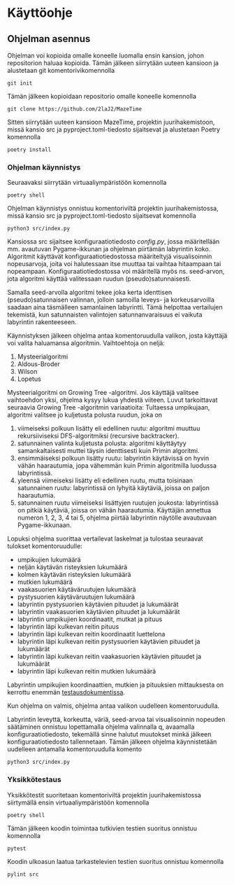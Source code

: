 # Käyttöohje

## Ohjelman asennus

Ohjelman voi kopioida omalle koneelle luomalla ensin kansion, johon repositorion haluaa kopioida. Tämän jälkeen siirrytään uuteen kansioon ja alustetaan git komentorivikomennolla

```
git init
```
Tämän jälkeen kopioidaan repositorio omalle koneelle komennolla 

```
git clone https://github.com/2laJ2/MazeTime
```
Sitten siirrytään uuteen kansioon MazeTime, projektin juurihakemistoon, missä kansio src ja pyproject.toml-tiedosto sijaitsevat ja alustetaan Poetry komennolla 

```
poetry install
```
### Ohjelman käynnistys

Seuraavaksi siirrytään virtuaaliympäristöön komennolla

```
poetry shell
```

Ohjelman käynnistys onnistuu komentoriviltä projektin juurihakemistossa, missä kansio src ja pyproject.toml-tiedosto sijaitsevat komennolla

```
python3 src/index.py
```

Kansiossa src sijaitsee konfiguraatiotiedosto _config.py_, jossa määritellään mm. avautuvan Pygame-ikkunan ja ohjelman piirtämän labyrintin koko. Algoritmit käyttävät konfiguraatiotiedostossa määriteltyjä visualisoinnin nopeusarvoja, joita voi halutessaan itse muuttaa tai vaihtaa hitaampaan tai nopeampaan. Konfiguraatiotiedostossa voi määritellä myös ns. seed-arvon, jota algoritmi käyttää valitessaan ruudun (pseudo)satunnaisesti. 

Samalla seed-arvolla algoritmi tekee joka kerta identtisen (pseudo)satunnaisen valinnan, jolloin samoilla leveys- ja korkeusarvoilla saadaan aina täsmälleen samanlainen labyrintti. Tämä helpottaa vertailujen tekemistä, kun satunnaisten valintojen satunnanvaraisuus ei vaikuta labyrintin rakenteeseen.

Käynnistyksen jälkeen ohjelma antaa komentoruudulla valikon, josta käyttäjä voi valita haluamansa algoritmin. Vaihtoehtoja on neljä:
1. Mysteerialgoritmi
2. Aldous-Broder
3. Wilson
4. Lopetus

Mysteerialgoritmi on Growing Tree -algoritmi. Jos käyttäjä valitsee vaihtoehdon yksi, ohjelma kysyy lukua yhdestä viiteen. Luvut tarkoittavat seuraavia Growing Tree -algoritmin variaatioita:
Tultaessa umpikujaan, algoritmi valitsee jo kuljetusta polusta ruudun, joka on
1. viimeiseksi polkuun lisätty eli edellinen ruutu: algoritmi muuttuu rekursiiviseksi DFS-algoritmiksi (recursive backtracker).
2. satunnainen valinta kuljetusta polusta: algoritmi käyttäytyy samankaltaisesti muttei täysin identtisesti kuin Primin algoritmi.
3. ensimmäiseksi polkuun lisätty ruutu: labyrintin käytävissä on hyvin vähän haarautumia, jopa vähemmän kuin Primin algoritmilla luodussa labyrintissä.
4. yleensä viimeiseksi lisätty eli edellinen ruutu, mutta toisinaan satunnainen ruutu: labyrintissä on lyhyitä käytäviä, joissa on paljon haarautumia.
5. satunnainen ruutu viimeiseksi lisättyjen ruutujen joukosta: labyrintissä on pitkiä käytäviä, joissa on vähän haarautumia.
Käyttäjän annettua numeron 1, 2, 3, 4 tai 5, ohjelma piirtää labyrintin näytölle avautuvaan Pygame-ikkunaan.

Lopuksi ohjelma suorittaa vertailevat laskelmat ja tulostaa seuraavat tulokset komentoruudulle:
* umpikujien lukumäärä
* neljän käytävän risteyksien lukumäärä
* kolmen käytävän risteyksien lukumäärä
* mutkien lukumäärä
* vaakasuorien käytäväruutujen lukumäärä
* pystysuorien käytäväruutujen lukumäärä
* labyrintin pystysuorien käytävien pituudet ja lukumäärät
* labyrintin vaakasuorien käytävien pituudet ja lukumäärät
* labyrintin umpikujien koordinaatit, mutkat ja pituus
* labyrintin läpi kulkevan reitin pituus
* labyrintin läpi kulkevan reitin koordinaatit luettelona
* labyrintin läpi kulkevan reitin pystysuorien käytävien pituudet ja lukumäärät
* labyrintin läpi kulkevan reitin vaakasuorien käytävien pituudet ja lukumäärät
* labyrintin läpi kulkevan reitin mutkien lukumäärä

Labyrintin umpikujien koordinaattien, mutkien ja pituuksien mittauksesta on kerrottu enemmän [testausdokumentissa](/dokumentaatio/testaus.md).

Kun ohjelma on valmis, ohjelma antaa valikon uudelleen komentoruudulla.

Labyrintin leveyttä, korkeutta, väriä, seed-arvoa tai visualisoinnin nopeuden säätäminen onnistuu lopettamalla ohjelma valinnalla q, avaamalla konfiguraatiotiedosto, tekemällä sinne halutut muutokset minkä jälkeen konfiguraatiotiedosto tallennetaan. Tämän jälkeen ohjelma käynnistetään uudelleen antamalla komentoruudulla komento

```
python3 src/index.py
```
### 

### Yksikkötestaus

Yksikkötestit suoritetaan komentoriviltä projektin juurihakemistossa siirtymällä ensin virtuaaliympäristöön komennolla

```
poetry shell
```
Tämän jälkeen koodin toimintaa tutkivien testien suoritus onnistuu komennolla

```
pytest
```
Koodin ulkoasun laatua tarkastelevien testien suoritus onnistuu komennolla

```
pylint src
```